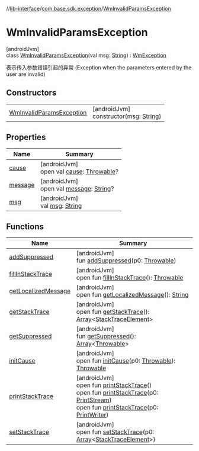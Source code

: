 //[lib-interface](../../../index.md)/[com.base.sdk.exception](../index.md)/[WmInvalidParamsException](index.md)

# WmInvalidParamsException

[androidJvm]\
class [WmInvalidParamsException](index.md)(val msg: [String](https://kotlinlang.org/api/latest/jvm/stdlib/kotlin/-string/index.html)) : [WmException](../-wm-exception/index.md)

表示传入参数错误引起的异常 (Exception when the parameters entered by the user are invalid)

## Constructors

| | |
|---|---|
| [WmInvalidParamsException](-wm-invalid-params-exception.md) | [androidJvm]<br>constructor(msg: [String](https://kotlinlang.org/api/latest/jvm/stdlib/kotlin/-string/index.html)) |

## Properties

| Name | Summary |
|---|---|
| [cause](../-wm-transfer-exception/index.md#-654012527%2FProperties%2F-721212597) | [androidJvm]<br>open val [cause](../-wm-transfer-exception/index.md#-654012527%2FProperties%2F-721212597): [Throwable](https://kotlinlang.org/api/latest/jvm/stdlib/kotlin/-throwable/index.html)? |
| [message](../-wm-transfer-exception/index.md#1824300659%2FProperties%2F-721212597) | [androidJvm]<br>open val [message](../-wm-transfer-exception/index.md#1824300659%2FProperties%2F-721212597): [String](https://kotlinlang.org/api/latest/jvm/stdlib/kotlin/-string/index.html)? |
| [msg](msg.md) | [androidJvm]<br>val [msg](msg.md): [String](https://kotlinlang.org/api/latest/jvm/stdlib/kotlin/-string/index.html) |

## Functions

| Name | Summary |
|---|---|
| [addSuppressed](../-wm-transfer-exception/index.md#282858770%2FFunctions%2F-721212597) | [androidJvm]<br>fun [addSuppressed](../-wm-transfer-exception/index.md#282858770%2FFunctions%2F-721212597)(p0: [Throwable](https://kotlinlang.org/api/latest/jvm/stdlib/kotlin/-throwable/index.html)) |
| [fillInStackTrace](../-wm-transfer-exception/index.md#-1102069925%2FFunctions%2F-721212597) | [androidJvm]<br>open fun [fillInStackTrace](../-wm-transfer-exception/index.md#-1102069925%2FFunctions%2F-721212597)(): [Throwable](https://kotlinlang.org/api/latest/jvm/stdlib/kotlin/-throwable/index.html) |
| [getLocalizedMessage](../-wm-transfer-exception/index.md#1043865560%2FFunctions%2F-721212597) | [androidJvm]<br>open fun [getLocalizedMessage](../-wm-transfer-exception/index.md#1043865560%2FFunctions%2F-721212597)(): [String](https://kotlinlang.org/api/latest/jvm/stdlib/kotlin/-string/index.html) |
| [getStackTrace](../-wm-transfer-exception/index.md#2050903719%2FFunctions%2F-721212597) | [androidJvm]<br>open fun [getStackTrace](../-wm-transfer-exception/index.md#2050903719%2FFunctions%2F-721212597)(): [Array](https://kotlinlang.org/api/latest/jvm/stdlib/kotlin/-array/index.html)&lt;[StackTraceElement](https://developer.android.com/reference/kotlin/java/lang/StackTraceElement.html)&gt; |
| [getSuppressed](../-wm-transfer-exception/index.md#672492560%2FFunctions%2F-721212597) | [androidJvm]<br>fun [getSuppressed](../-wm-transfer-exception/index.md#672492560%2FFunctions%2F-721212597)(): [Array](https://kotlinlang.org/api/latest/jvm/stdlib/kotlin/-array/index.html)&lt;[Throwable](https://kotlinlang.org/api/latest/jvm/stdlib/kotlin/-throwable/index.html)&gt; |
| [initCause](../-wm-transfer-exception/index.md#-418225042%2FFunctions%2F-721212597) | [androidJvm]<br>open fun [initCause](../-wm-transfer-exception/index.md#-418225042%2FFunctions%2F-721212597)(p0: [Throwable](https://kotlinlang.org/api/latest/jvm/stdlib/kotlin/-throwable/index.html)): [Throwable](https://kotlinlang.org/api/latest/jvm/stdlib/kotlin/-throwable/index.html) |
| [printStackTrace](../-wm-transfer-exception/index.md#-1769529168%2FFunctions%2F-721212597) | [androidJvm]<br>open fun [printStackTrace](../-wm-transfer-exception/index.md#-1769529168%2FFunctions%2F-721212597)()<br>open fun [printStackTrace](../-wm-transfer-exception/index.md#1841853697%2FFunctions%2F-721212597)(p0: [PrintStream](https://developer.android.com/reference/kotlin/java/io/PrintStream.html))<br>open fun [printStackTrace](../-wm-transfer-exception/index.md#1175535278%2FFunctions%2F-721212597)(p0: [PrintWriter](https://developer.android.com/reference/kotlin/java/io/PrintWriter.html)) |
| [setStackTrace](../-wm-transfer-exception/index.md#2135801318%2FFunctions%2F-721212597) | [androidJvm]<br>open fun [setStackTrace](../-wm-transfer-exception/index.md#2135801318%2FFunctions%2F-721212597)(p0: [Array](https://kotlinlang.org/api/latest/jvm/stdlib/kotlin/-array/index.html)&lt;[StackTraceElement](https://developer.android.com/reference/kotlin/java/lang/StackTraceElement.html)&gt;) |
